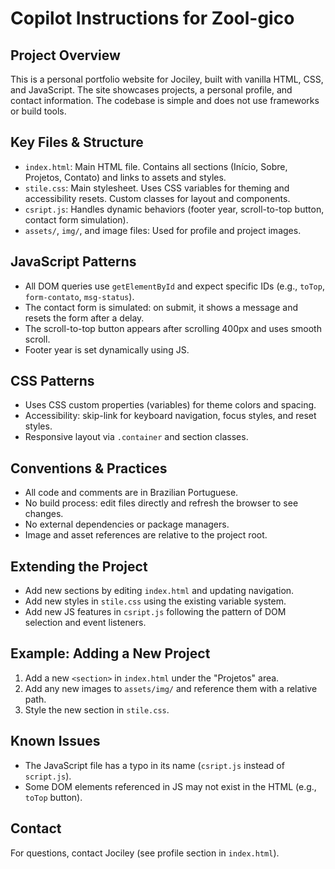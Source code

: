 # Copilot Instructions for Zool-gico

## Project Overview
This is a personal portfolio website for Jociley, built with vanilla HTML, CSS, and JavaScript. The site showcases projects, a personal profile, and contact information. The codebase is simple and does not use frameworks or build tools.

## Key Files & Structure
- `index.html`: Main HTML file. Contains all sections (Início, Sobre, Projetos, Contato) and links to assets and styles.
- `stile.css`: Main stylesheet. Uses CSS variables for theming and accessibility resets. Custom classes for layout and components.
- `csript.js`: Handles dynamic behaviors (footer year, scroll-to-top button, contact form simulation).
- `assets/`, `img/`, and image files: Used for profile and project images.

## JavaScript Patterns
- All DOM queries use `getElementById` and expect specific IDs (e.g., `toTop`, `form-contato`, `msg-status`).
- The contact form is simulated: on submit, it shows a message and resets the form after a delay.
- The scroll-to-top button appears after scrolling 400px and uses smooth scroll.
- Footer year is set dynamically using JS.

## CSS Patterns
- Uses CSS custom properties (variables) for theme colors and spacing.
- Accessibility: skip-link for keyboard navigation, focus styles, and reset styles.
- Responsive layout via `.container` and section classes.

## Conventions & Practices
- All code and comments are in Brazilian Portuguese.
- No build process: edit files directly and refresh the browser to see changes.
- No external dependencies or package managers.
- Image and asset references are relative to the project root.

## Extending the Project
- Add new sections by editing `index.html` and updating navigation.
- Add new styles in `stile.css` using the existing variable system.
- Add new JS features in `csript.js` following the pattern of DOM selection and event listeners.

## Example: Adding a New Project
1. Add a new `<section>` in `index.html` under the "Projetos" area.
2. Add any new images to `assets/img/` and reference them with a relative path.
3. Style the new section in `stile.css`.

## Known Issues
- The JavaScript file has a typo in its name (`csript.js` instead of `script.js`).
- Some DOM elements referenced in JS may not exist in the HTML (e.g., `toTop` button).

## Contact
For questions, contact Jociley (see profile section in `index.html`).
